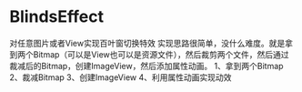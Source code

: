 # BlindsEffect
对任意图片或者View实现百叶窗切换特效
实现思路很简单，没什么难度。就是拿到两个Bitmap（可以是View也可以是资源文件），然后裁剪两个文件，然后通过裁减后的Bitmap，创建ImageView，然后添加属性动画。
1、拿到两个Bitmap
2、裁减Bitmap
3、创建ImageView
4、利用属性动画实现动效
